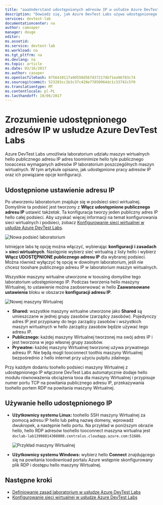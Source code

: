 ```yaml
---
title: "aaaUnderstand udostępnionych adresów IP w usłudze Azure DevTest Labs | Dokumentacja firmy Microsoft"
description: "Dowiedz się, jak Azure DevTest Labs używa udostępnionego IP adresów toominimize hello publicznego adresu IP adresy wymagane tooaccess laboratorium maszyn wirtualnych."
services: devtest-lab
documentationcenter: na
author: camsoper
manager: douge
editor: 
ms.assetid: 
ms.service: devtest-lab
ms.workload: na
ms.tgt_pltfrm: na
ms.devlang: na
ms.topic: article
ms.date: 03/16/2017
ms.author: casoper
ms.openlocfilehash: 8756410117a9d550d567d372174bf1ea96703c74
ms.sourcegitcommit: 523283cc1b3c37c428e77850964dc1c33742c5f0
ms.translationtype: MT
ms.contentlocale: pl-PL
ms.lasthandoff: 10/06/2017
---
```

# <a name="understand-shared-ip-addresses-in-azure-devtest-labs"></a>Zrozumienie udostępnionego adresów IP w usłudze Azure DevTest Labs

Azure DevTest Labs umożliwia laboratorium udziału maszyn wirtualnych hello publicznego adresu IP adres toominimize hello tyle publicznego tooaccess wymaganych adresów IP laboratorium poszczególnych maszyn wirtualnych.  W tym artykule opisano, jak udostępnione pracy adresów IP oraz ich powiązane opcje konfiguracji.

## <a name="shared-ip-setting"></a>Udostępnione ustawienie adresu IP

Po utworzeniu laboratorium znajduje się w podsieci sieci wirtualnej.  Domyślnie ta podsieć jest tworzony z **Włącz udostępnione publicznego adresu IP** ustawić także*tak*.  Ta konfiguracja tworzy jeden publiczny adres IP hello całej podsieci.  Aby uzyskać więcej informacji na temat konfigurowania sieci wirtualnych i podsieci, zobacz [Konfigurowanie sieci wirtualnej w usłudze Azure DevTest Labs](devtest-lab-configure-vnet.md).

![Nowa podsieć laboratorium](media/devtest-lab-shared-ip/lab-subnet.png)

Istniejące labs tę opcję można włączyć, wybierając **konfiguracji i zasadach > sieci wirtualnych**. Następnie wybierz sieć wirtualną z listy hello i wybierz **Włącz UDOSTĘPNIONE publicznego adresu IP** dla wybranej podsieci. Można również wyłączyć tę opcję w dowolnym laboratorium, jeśli nie chcesz tooshare publicznego adresu IP w laboratorium maszyn wirtualnych.

Wszystkie maszyny wirtualne utworzone w toousing domyślne tego laboratorium udostępnionego IP.  Podczas tworzenia hello maszyny Wirtualnej, to ustawienie można zaobserwować w hello **Zaawansowane ustawienia** bloku w obszarze **konfiguracji adresu IP**.

![Nowej maszyny Wirtualnej](media/devtest-lab-shared-ip/new-vm.png)

- **Shared:** wszystkie maszyny wirtualne utworzone jako **Shared** są umieszczane w jednej grupy zasobów (zarządcy zasobów). Pojedynczy adres IP jest przypisany do tego zarządcy zasobów i wszystkich maszyn wirtualnych w hello zarządcy zasobów będzie używać tego adresu IP.
- **Publicznego:** każdej maszyny Wirtualnej tworzonej ma swój adres IP i jest tworzona w jego własnej grupy zasobów.
- **Prywatne:** każdej maszyny Wirtualnej tworzonej używa prywatnego adresu IP. Nie będą mogli tooconnect toothis maszyny Wirtualnej bezpośrednio z hello internet przy użyciu pulpitu zdalnego.

Przy każdym dodaniu toohello podsieci maszyny Wirtualnej z udostępnionego IP włączone DevTest Labs automatycznie dodaje hello modułu równoważenia obciążenia tooa dla maszyny Wirtualnej i przypisuje numer portu TCP na powitania publicznego adresu IP, przekazywania toohello portem RDP na powitania maszyny Wirtualnej.  

## <a name="using-hello-shared-ip"></a>Używanie hello udostępnionego IP

- **Użytkownicy systemu Linux:** toohello SSH maszyny Wirtualnej za pomocą adresu IP hello lub pełną nazwę domeny, wprowadź dwukropek, a następnie hello portu. Na przykład w poniższym obrazie hello, hello RDP adresów toohello tooconnect maszyna wirtualna jest `doclab-lab13998814308000.centralus.cloudapp.azure.com:51686`.

  ![Przykład maszyny Wirtualnej](media/devtest-lab-shared-ip/vm-info.png)

- **Użytkownicy systemu Windows:** wybierz hello **Connect** znajdującego się na powitania toodownload portalu Azure wstępnie skonfigurowany plik RDP i dostępu hello maszyny Wirtualnej.

## <a name="next-steps"></a>Następne kroki

* [Definiowanie zasad laboratorium w usłudze Azure DevTest Labs](devtest-lab-set-lab-policy.md)
* [Konfigurowanie sieci wirtualnej w usłudze Azure DevTest Labs](devtest-lab-configure-vnet.md)






